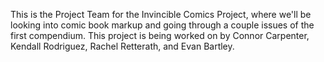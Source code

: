 This is the Project Team for the Invincible Comics Project, where we'll be looking into comic book markup and going through a couple issues of the first compendium. 
This project is being worked on by Connor Carpenter, Kendall Rodriguez, Rachel Retterath, and Evan Bartley.
